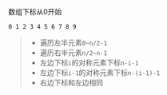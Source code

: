 
数组下标从0开始

    0 1 2 3 4 5 6 7 8 9
>- 遍历左半元素`0~n/2-1`
>- 遍历右半元素`n/2~n-1`
>- 左边下标`i`的对称元素下标`n-i-1`
>- 左边下标`i-1`的对称元素下标`n-(i-1)-1`
>- 右边下标和左边相同